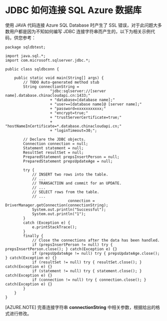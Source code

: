 <properties
    pageTitle="JDBC 如何连接 SQL Azure 数据库"
    description="JDBC 如何连接 SQL Azure 数据库"
    service=""
    resource="sqldatabase"
    authors="Yu Tao"
    displayOrder=""
    selfHelpType=""
    supportTopicIds=""
    productPesIds=""
    resourceTags="SQL Database, JDBC, Java"
    cloudEnvironments="MoonCake" />
<tags
    ms.service="sql-database-aog"
    ms.date=""
    wacn.date="05/16/2017" />

# JDBC 如何连接 SQL Azure 数据库

使用 JAVA 代码连接 Azure SQL Database 时产生了 SSL 错误，对于此问题大多数用户都是因为不知如何编写 JDBC 连接字符串而产生的，以下为相关示例代码，供您参考：

    package sqldbtest;

    import java.sql.*;
    import com.microsoft.sqlserver.jdbc.*;

    public class sqldbconn {

        public static void main(String[] args) {
            // TODO Auto-generated method stub
            String connectionString =
                        "jdbc:sqlserver://[server name].database.chinacloudapi.cn:1433;"
                        + "database=[database name];"
                        + "user==[database name]@ [server name];"
                        + "password=xxxxxxxxxxx;"
                        + "encrypt=true;"
                        + "trustServerCertificate=true;"
                        + "hostNameInCertificate=*.database.chinacloudapi.cn;"
                        + "loginTimeout=30;";

            // Declare the JDBC objects.
            Connection connection = null;
            Statement statement = null;
            ResultSet resultSet = null;
            PreparedStatement prepsInsertPerson = null;
            PreparedStatement prepsUpdateAge = null;

            try {
                // INSERT two rows into the table.
                // ...
                // TRANSACTION and commit for an UPDATE.
                // ...
                // SELECT rows from the table.
                // ...
                                connection = DriverManager.getConnection(connectionString);
                System.out.println("Successful");
                System.out.println("1");
            }
            catch (Exception e) {
                e.printStackTrace();
            }
            finally {
                // Close the connections after the data has been handled.
                if (prepsInsertPerson != null) try { prepsInsertPerson.close(); } catch(Exception e) {}
                if (prepsUpdateAge != null) try { prepsUpdateAge.close(); } catch(Exception e) {}
                if (resultSet != null) try { resultSet.close(); } catch(Exception e) {}
                if (statement != null) try { statement.close(); } catch(Exception e) {}
                if (connection != null) try { connection.close(); } catch(Exception e) {}
            }
        }
    }

[AZURE.NOTE] 完善连接字符串 **connectionString** 中相关参数，根据给出的格式进行修改。